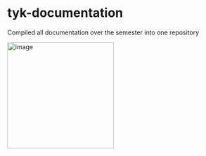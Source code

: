 # tyk-documentation
Compiled all documentation over the semester into one repository

<img width="242" alt="image" src="https://github.com/AnthonyBibbo/tyk-documentation/assets/118140090/d47632c0-0d08-47ff-9607-170ad79f82ca">


